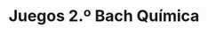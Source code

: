---
title: "Juegos 2.º Bach Química"  # Add a page title.
summary: "Juegos de Química de 2.º Bach."  # Add a page description.
type: "widget_page"  # Page type is a Widget Page
url: "recursos-fisica-quimica/juegos/2bach/quimica"
---